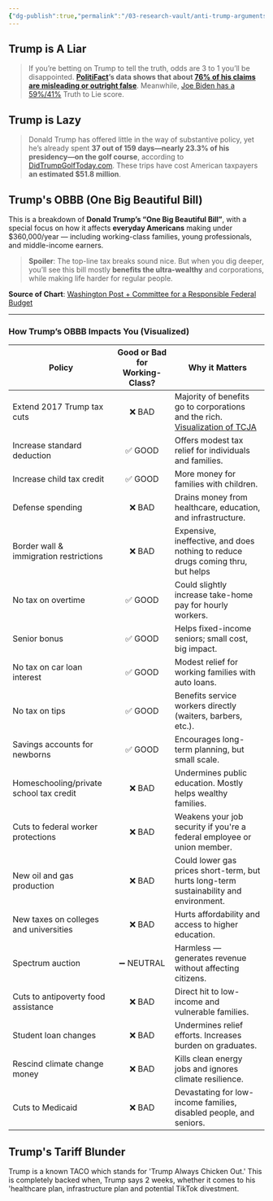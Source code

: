 ```yaml
---
{"dg-publish":true,"permalink":"/03-research-vault/anti-trump-arguments/","created":"2025-06-27T00:05:00.604-04:00","updated":"2025-06-30T10:40:38.145-04:00"}
---
```


## Trump is A Liar

>If you’re betting on Trump to tell the truth, odds are 3 to 1 you’ll be disappointed. **[PolitiFact](https://www.politifact.com/)’s data shows that about [76% of his claims are misleading or outright false](https://www.politifact.com/personalities/donald-trump/)**. Meanwhile, [Joe Biden has a 59%/41%](https://www.politifact.com/personalities/joe-biden/) Truth to Lie score.

## Trump is Lazy

> Donald Trump has offered little in the way of substantive policy, yet he’s already spent **37 out of 159 days—nearly 23.3% of his presidency—on the golf course**, according to [DidTrumpGolfToday.com](https://didtrumpgolftoday.com/). These trips have cost American taxpayers **an estimated $51.8 million**.

## Trump's OBBB (One Big Beautiful Bill) 

This is a breakdown of **Donald Trump’s “One Big Beautiful Bill”**, with a special focus on how it affects **everyday Americans** making under $360,000/year — including working-class families, young professionals, and middle-income earners.

> **Spoiler**: The top-line tax breaks sound nice. But when you dig deeper, you’ll see this bill mostly **benefits the ultra-wealthy** and corporations, while making life harder for regular people.

**Source of Chart**: [Washington Post + Committee for a Responsible Federal Budget](https://archive.ph/OlYUd/)  

---

### How Trump’s OBBB Impacts You (Visualized)

| **Policy**                              | **Good or Bad for Working-Class?** | **Why it Matters**                                                                                                                                                                                                                                              |
| --------------------------------------- | :--------------------------------: | --------------------------------------------------------------------------------------------------------------------------------------------------------------------------------------------------------------------------------------------------------------- |
| Extend 2017 Trump tax cuts              |               ❌ BAD                | Majority of benefits go to corporations and the rich. [Visualization of TCJA](https://media.itep.org/cdn-cgi/image/format=webp,onerror=redirect/https://media.itep.org/Trump-Proposals-Cut-Taxes-for-Richest-5-Percent-Raise-Taxes-on-Other-Groups-768x842.png) |
| Increase standard deduction             |               ✅ GOOD               | Offers modest tax relief for individuals and families.                                                                                                                                                                                                          |
| Increase child tax credit               |               ✅ GOOD               | More money for families with children.                                                                                                                                                                                                                          |
| Defense spending                        |               ❌ BAD                | Drains money from healthcare, education, and infrastructure.                                                                                                                                                                                                    |
| Border wall & immigration restrictions  |               ❌ BAD                | Expensive, ineffective, and does nothing to reduce drugs coming thru, but helps                                                                                                                                                                                 |
| No tax on overtime                      |               ✅ GOOD               | Could slightly increase take-home pay for hourly workers.                                                                                                                                                                                                       |
| Senior bonus                            |               ✅ GOOD               | Helps fixed-income seniors; small cost, big impact.                                                                                                                                                                                                             |
| No tax on car loan interest             |               ✅ GOOD               | Modest relief for working families with auto loans.                                                                                                                                                                                                             |
| No tax on tips                          |               ✅ GOOD               | Benefits service workers directly (waiters, barbers, etc.).                                                                                                                                                                                                     |
| Savings accounts for newborns           |               ✅ GOOD               | Encourages long-term planning, but small scale.                                                                                                                                                                                                                 |
| Homeschooling/private school tax credit |               ❌ BAD                | Undermines public education. Mostly helps wealthy families.                                                                                                                                                                                                     |
| Cuts to federal worker protections      |               ❌ BAD                | Weakens your job security if you're a federal employee or union member.                                                                                                                                                                                         |
| New oil and gas production              |               ❌ BAD                | Could lower gas prices short-term, but hurts long-term sustainability and environment.                                                                                                                                                                          |
| New taxes on colleges and universities  |               ❌ BAD                | Hurts affordability and access to higher education.                                                                                                                                                                                                             |
| Spectrum auction                        |             ➖ NEUTRAL              | Harmless — generates revenue without affecting citizens.                                                                                                                                                                                                        |
| Cuts to antipoverty food assistance     |               ❌ BAD                | Direct hit to low-income and vulnerable families.                                                                                                                                                                                                               |
| Student loan changes                    |               ❌ BAD                | Undermines relief efforts. Increases burden on graduates.                                                                                                                                                                                                       |
| Rescind climate change money            |               ❌ BAD                | Kills clean energy jobs and ignores climate resilience.                                                                                                                                                                                                         |
| Cuts to Medicaid                        |               ❌ BAD                | Devastating for low-income families, disabled people, and seniors.                                                                                                                                                                                              |



## Trump's Tariff Blunder
Trump is a known TACO which stands for 'Trump Always Chicken Out.' This is completely backed when, Trump says 2 weeks, whether it comes to his 'healthcare plan, infrastructure plan and potential TikTok divestment. 